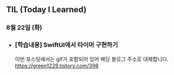 ## TIL (Today I Learned)

### 8월 22일 (화)    

- ### [학습내용] SwiftUI에서 타이머 구현하기
    이번 포스팅에서는 gif가 포함되어 있어 해당 블로그 주소로 대체합니다.   
    https://green1229.tistory.com/398   